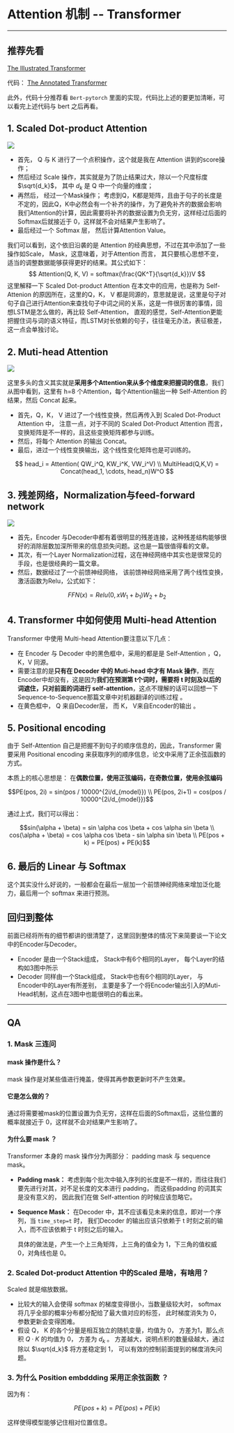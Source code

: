 # Attention 机制 -- Transformer

---

## 推荐先看

[The Illustrated Transformer](<https://jalammar.github.io/illustrated-transformer/>)

代码： [The Annotated Transformer](<http://nlp.seas.harvard.edu/2018/04/03/attention.html>)

此外，代码十分推荐看 `Bert-pytorch` 里面的实现，代码比上述的要更加清晰，可以看完上述代码与 bert 之后再看。

## 1.  Scaled Dot-product Attention

![](http://ww1.sinaimg.cn/large/006gOeiSly1fyhq0qrab9j30av0apt8w.jpg)

- 首先， Q 与 K 进行了一个点积操作，这个就是我在 Attention 讲到的score操作； 
- 然后经过 Scale 操作，其实就是为了防止结果过大，除以一个尺度标度 $\sqrt{d_k}$， 其中 $d_k$ 是 Q 中一个向量的维度；
- 再然后， 经过一个Mask操作； 考虑到Q，K都是矩阵，且由于句子的长度是不定的，因此Q，K中必然会有一个补齐的操作，为了避免补齐的数据会影响我们Attention的计算，因此需要将补齐的数据设置为负无穷，这样经过后面的Softmax后就接近于 0，这样就不会对结果产生影响了。
- 最后经过一个 Softmax 层， 然后计算Attention Value。

我们可以看到，这个依旧沿袭的是 Attention 的经典思想，不过在其中添加了一些操作如Scale， Mask，这意味着，对于Attention 而言， 其只要核心思想不变，适当的调整数据能够获得更好的结果。其公式如下：
$$
Attention(Q, K, V) = softmax(\frac{QK^T}{\sqrt{d_k}})V
$$
这里解释一下 Scaled Dot-product Attention 在本文中的应用，也是称为 Self-Attenion 的原因所在，这里的Q，K， V 都是同源的，意思就是说，这里是句子对句子自己进行Attention来查找句子中词之间的关系，这是一件很厉害的事情，回想LSTM是怎么做的，再比较 Self-Attention， 直观的感觉，Self-Attention更能把握住词与词的语义特征，而LSTM对长依赖的句子，往往毫无办法，表征极差，这一点会单独讨论。

## 2. Muti-head Attention

![](http://ww1.sinaimg.cn/large/006gOeiSly1g0u01y18qbj30b10bqt95.jpg)

这里多头的含义其实就是**采用多个Attention来从多个维度来把握词的信息**，我们从图中看到，这里有 h=8 个Attention，每个Attention输出一种 Self-Attention 的结果，然后 Concat 起来。

- 首先，Q，K， V 进过了一个线性变换，然后再传入到 Scaled Dot-Product Attention 中， 注意一点，对于不同的 Scaled Dot-Product Attention 而言， 变换矩阵是不一样的，且这些变换矩阵都参与训练。 
- 然后，将每个 Attention 的输出 Concat。
- 最后，进过一个线性变换输出，这个线性变化矩阵也是可训练的。

$$
head_i = Attention( QW_i^Q, KW_i^K, VW_i^V) \\
MultiHead(Q,K,V) = Concat(head_1, \cdots, head_n)W^O
$$

## 3. 残差网络，Normalization与feed-forward network

![](http://ww1.sinaimg.cn/large/006gOeiSly1g0z7p03m8fj30fl0krmyq.jpg)

- 首先，Encoder 与Decoder中都有着很明显的残差连接，这种残差结构能够很好的消除层数加深所带来的信息损失问题。这也是一篇很值得看的文章。
- 其次，有一个Layer Normalization过程，这在神经网络中其实也是很常见的手段，也是很经典的一篇文章。
- 然后，数据经过了一个前馈神经网络， 该前馈神经网络采用了两个线性变换，激活函数为Relu，公式如下：

```math
FFN(x) =    Relu(0, xW_1 + b_1) W_2 + b_2
```

## 4. Transformer 中如何使用 Multi-head Attention

Transformer 中使用 Multi-head Attention要注意以下几点：

- 在 Encoder 与 Decoder 中的黑色框中，采用的都是是 Self-Attention ，Q，K，V 同源。
- 需要注意的是**只有在 Decoder 中的 Muti-head 中才有 Mask 操作**，而在Encoder中却没有，这是因为**我们在预测第 t个词时，需要将 t 时刻及以后的词遮住，只对前面的词进行 self-attention**，这点不理解的话可以回想一下Sequence-to-Sequence那篇文章中对机器翻译的训练过程 。
- 在黄色框中，  Q 来自Decoder层， 而 K， V来自Encoder的输出 。

## 5. Positional encoding

由于 Self-Attention 自己是把握不到句子的顺序信息的，因此，Transformer 需要采用 Positional encoding 来获取序列的顺序信息，论文中采用了正余弦函数的方式。 

本质上的核心思想是： 在**偶数位置，使用正弦编码，在奇数位置，使用余弦编码**
```math
PE(pos, 2i) = sin(pos / 10000^{2i/d_{model}}) \\
PE(pos, 2i+1) = cos(pos / 10000^{2i/d_{model}})
```
通过上式，我们可以得出：
```math
sin(\alpha + \beta) = sin \alpha cos \beta + cos \alpha sin \beta \\
cos(\alpha + \beta) = cos \alpha cos \beta - sin \alpha sin \beta \\
PE(pos + k) = PE(pos) + PE(k)
```


## 6. 最后的 Linear 与 Softmax

这个其实没什么好说的，一般都会在最后一层加一个前馈神经网络来增加泛化能力，最后用一个 softmax 来进行预测。

## 回归到整体

前面已经将所有的细节都讲的很清楚了，这里回到整体的情况下来简要谈一下论文中的Encoder与Decoder。

- Encoder 是由一个Stack组成， Stack中有6个相同的Layer， 每个Layer的结构如3图中所示
- Decoder 同样由一个Stack组成， Stack中也有6个相同的Layer， 与 Encoder中的Layer有所差别， 主要是多了一个将Encoder输出引入的Muti-Head机制，这点在3图中也能很明白的看出来。 

---

## QA

###  1. Mask 三连问

#### mask 操作是什么？ 

mask 操作是对某些值进行掩盖，使得其再参数更新时不产生效果。

#### 它是怎么做的？

通过将需要被mask的位置设置为负无穷，这样在后面的Softmax后，这些位置的概率就接近于 0，这样就不会对结果产生影响了。

#### 为什么要 mask ？

Transformer 本身的 mask 操作分为两部分： padding mask 与 sequence mask。

- **Padding mask：** 考虑到每个批次中输入序列的长度是不一样的，而往往我们要先进行对其，对不足长度的文本进行 padding， 而这些padding 的词其实是没有意义的， 因此我们在做 Self-attention 的时候应该忽略它。

- **Sequence Mask：** 在Decoder 中，其不应该看见未来的信息，即对一个序列，当 `time_step=t` 时， 我们Decoder 的输出应该只依赖于 t 时刻之前的输入，而不应该依赖于 t 时刻之后的输入。

  具体的做法是，产生一个上三角矩阵，上三角的值全为 1，下三角的值权威0，对角线也是 0。

### 2. Scaled Dot-product Attention 中的Scaled 是啥，有啥用？

Scaled 就是缩放数据。

- 比较大的输入会使得 softmax 的梯度变得很小，当数量级较大时， softmax 将几乎全部的概率分布都分配给了最大值对应的标签， 此时梯度消失为 0， 参数更新会变得困难。
- 假设 Q， K 的各个分量是相互独立的随机变量，均值为 0， 方差为1，那么点积 $Q \cdot K$ 的均值为 0， 方差为 $d_k$ 。 方差越大，说明点积的数量级越大，通过除以 $\sqrt{d_k}$ 将方差稳定到 1， 可以有效的控制前面提到的梯度消失问题。

### 3. 为什么 Position embddding 采用正余弦函数 ？

因为有：
```math
PE(pos + k) = PE(pos) + PE(k)
```
这样使得模型能够记住相对位置信息。

